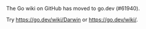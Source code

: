 The Go wiki on GitHub has moved to go.dev (#61940).

Try <https://go.dev/wiki/Darwin> or <https://go.dev/wiki/>.

